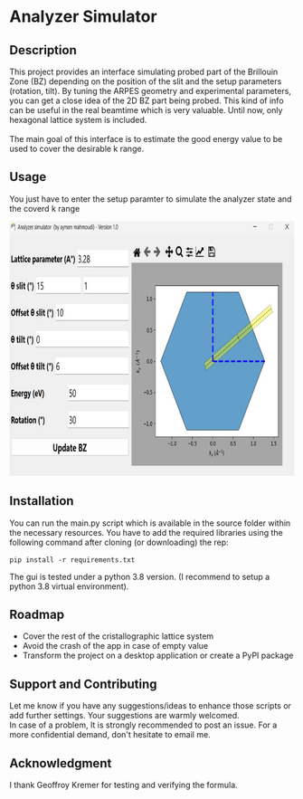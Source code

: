 # Analyzer Simulator


## Description
This project provides an interface simulating probed part of the Brillouin Zone (BZ) depending on the position of the slit and the setup parameters (rotation, tilt). By tuning the ARPES geometry and experimental parameters, you can get a close idea of the 2D BZ part being probed. This kind of info can be useful in the real beamtime which is very valuable. Until now, only hexagonal lattice system is included.
<br>  
The main goal of this interface is to estimate the good energy value to be used to cover the desirable k range.

## Usage
You just have to enter the setup paramter to simulate the analyzer state and the coverd k range

<img src="screenshot_app.png"
     alt="gui" width="600" height="450"
      style="float: center"/>


## Installation
You can run the main.py script which is available in the source folder within the necessary resources. You have to add the required libraries using the following command after cloning (or downloading) the rep:
```console
pip install -r requirements.txt
```
The gui is tested under a python 3.8 version. (I recommend to setup a python 3.8 virtual environment).

## Roadmap
 <ul>
  <li>Cover the rest of the cristallographic lattice system</li>
  <li>Avoid the crash of the app in case of empty value</li>
  <li>Transform the project on a desktop application or create a PyPI package</li>
</ul> 

## Support and Contributing
Let me know if you have any suggestions/ideas to enhance those scripts or add further settings. Your suggestions are warmly welcomed.
<br>
In case of a problem, It is strongly recommended to post an issue. For a more confidential demand, don't hesitate to email me.

## Acknowledgment
I thank Geoffroy Kremer for testing and verifying the formula.  




